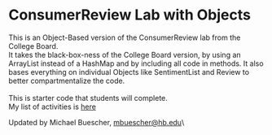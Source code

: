 # ConsumerReview Lab with Objects
This is an Object-Based version of the ConsumerReview lab from the College Board.\
It takes the black-box-ness of the College Board version, by using an ArrayList instead of a HashMap and by including all code in methods. It also bases everything on individual Objects like SentimentList and Review to better compartmentalize the code.\
\
This is starter code that students will complete. \
My list of activities is <a href="https://docs.google.com/document/d/16WpkOqSf3-6WR9vLl8oqlHNyLfSD2UaoFm2Jr_bm4BI/edit?usp=sharing" target="_blank">here</a>

Updated by Michael Buescher, mbuescher@hb.edu\
